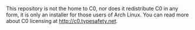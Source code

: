 This repository is not the home to C0, nor does it redistribute C0 in 
any form, it is only an installer for those users of Arch Linux.  You 
can read more about C0 licensing at http://c0.typesafety.net.
